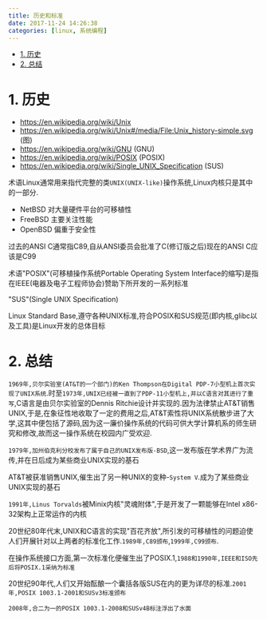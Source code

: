 ```yaml
---
title: 历史和标准
date: 2017-11-24 14:26:38
categories: [linux, 系统编程]
---
```


<!-- TOC -->

- [1. 历史](#1-历史)
- [2. 总结](#2-总结)

<!-- /TOC -->

<a id="markdown-1-历史" name="1-历史"></a>
# 1. 历史
* https://en.wikipedia.org/wiki/Unix
* https://en.wikipedia.org/wiki/Unix#/media/File:Unix_history-simple.svg (图)
* https://en.wikipedia.org/wiki/GNU (GNU)
* https://en.wikipedia.org/wiki/POSIX (POSIX)
* https://en.wikipedia.org/wiki/Single_UNIX_Specification (SUS)

术语Linux通常用来指代完整的类`UNIX(UNIX-like)`操作系统,Linux内核只是其中的一部分.

* NetBSD 对大量硬件平台的可移植性
* FreeBSD 主要关注性能
* OpenBSD 偏重于安全性

过去的ANSI C通常指C89,自从ANSI委员会批准了C(修订版之后)现在的ANSI C应该是C99

术语"POSIX"(可移植操作系统Portable Operating System Interface的缩写)是指在IEEE(电器及电子工程师协会)赞助下所开发的一系列标准

"SUS"(Single UNIX Specification)

Linux Standard Base,遵守各种UNIX标准,符合POSIX和SUS规范(即内核,glibc以及工具)是Linux开发的总体目标

<a id="markdown-2-总结" name="2-总结"></a>
# 2. 总结

`1969年,贝尔实验室(AT&T的一个部门)的Ken Thompson在Digital PDP-7小型机上首次实现了UNIX系统`.时至`1973年,UNIX已经被一直到了PDP-11小型机上,并以C语言对其进行了重写`,C语言是由贝尔实验室的Dennis Ritchie设计并实现的.因为法律禁止AT&T销售UNIX,于是,在象征性地收取了一定的费用之后,AT&T索性将UNIX系统散步进了大学,这其中便包括了源码,因为这一廉价操作系统的代码可供大学计算机系的师生研究和修改,故而这一操作系统在校园内广受欢迎.

`1979年,加州伯克利分校发布了属于自己的UNIX发布版-BSD`,这一发布版在学术界广为流传,并在日后成为某些商业UNIX实现的基石

AT&T被获准销售UNIX,催生出了另一种UNIX的变种-`System V`.成为了某些商业UNIX实现的基石

`1991年,Linus Torvalds`被Minix内核"灵魂附体",于是开发了一颗能够在Intel x86-32架构上正常运作的内核

20世纪80年代末,UNIX和C语言的实现"百花齐放",所引发的可移植性的问题迫使人们开展针对以上两者的标准化工作.`1989年,C89颁布`,`1999年,C99颁布`.

在操作系统接口方面,第一次标准化便催生出了POSIX.1,`1988和1990年,IEEE和ISO先后将POSIX.1采纳为标准`

20世纪90年代,人们又开始酝酿一个囊括各版SUS在内的更为详尽的标准.`2001年,POSIX 1003.1-2001和SUSv3标准颁布`

`2008年,合二为一的POSIX 1003.1-2008和SUSv4B标注浮出了水面`

